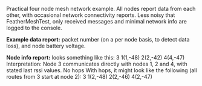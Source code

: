 Practical four node mesh network example. All nodes report data from each other, with occasional network connectivity reports.
Less noisy that FeatherMeshTest, only received messages and minimal network info are logged to the console.

**Example data report:** packet number (on a per node basis, to detect data loss), and node battery voltage.

**Node info report:** looks something like this:
3 1(1,-48) 2(2,-42) 4(4,-47)
Interpretation:
Node 3 communicates directly with nodes 1, 2 and 4, with stated last rssi values. No hops
With hops, it might look like the following (all routes from 3 start at node 2):
3 1(2,-48) 2(2,-46) 4(2,-47)
